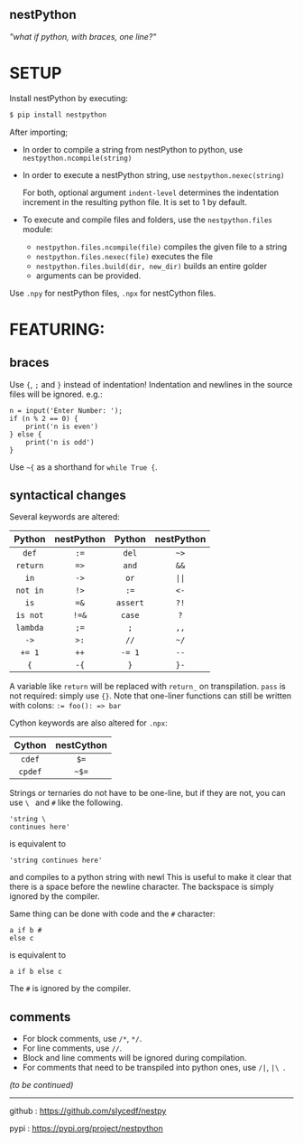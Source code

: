 ## nestPython


*"what if python, with braces, one line?"*

# SETUP

Install nestPython by executing:
```bash
$ pip install nestpython
```
After importing;

- In order to compile a string from nestPython to python, use `nestpython.ncompile(string)`
- In order to execute a nestPython string, use `nestpython.nexec(string)`

	For both, optional argument `indent-level` determines the indentation increment in the resulting python file. It is set to 1 by default.
-  To execute and compile files and folders, use the `nestpython.files` module:
	-  `nestpython.files.ncompile(file)`  compiles the given file to a string
	-  `nestpython.files.nexec(file)` executes the file
    -  `nestpython.files.build(dir, new_dir)` builds an entire golder
    -  arguments can be provided.

Use `.npy` for nestPython files, `.npx` for nestCython files.

# FEATURING:
## braces

Use `{`, `;` and `}` instead of indentation! Indentation and newlines in the source files will be ignored. e.g.:

```nestpython
n = input('Enter Number: ');
if (n % 2 == 0) {
	print('n is even')
} else {
	print('n is odd')
}
```

Use `~{` as a shorthand for `while True {`. 

## syntactical changes

Several keywords are altered:

|  Python  | nestPython |  Python  | nestPython |
|:--------:|:----------:|:--------:|:----------:|
|  `def`   |    `:=`    |  `del`   |    `~>`    |
| `return` |    `=>`    |  `and`   |    `&&`    |
|   `in`   |    `->`    |   `or`   |   `\|\|`   |
| `not in` |    `!>`    |   `:=`   |    `<-`    |
|   `is`   |    `=&`    | `assert` |    `?!`    |
| `is not` |   `!=&`    |  `case`  |    `?`     |
| `lambda` |    `;=`    |   `;`    |    `,,`    |
|   `->`   |    `>:`    |   `//`   |    `~/`    |
|  `+= 1`  |    `++`    |  `-= 1`  |    `--`    |
|   `{`    |    `-{`    |   `}`    |    `}-`    |


A variable like `return` will be replaced with `return_` on transpilation. `pass` is not required: simply use `{}`. 
Note that one-liner functions can still be written with colons: `:= foo(): => bar`

Cython keywords are also altered for `.npx`:

| Cython  | nestCython |
|:-------:|:----------:|
| `cdef`  |    `$=`    |
| `cpdef` |   `~$=`    |

Strings or ternaries do not have to be one-line, but if they are not, you can use `\ ` and `#` like the following.
```
'string \
continues here'
```

is equivalent to

```
'string continues here'
```

and compiles to a python string with newl
This is useful to make it clear that there is a space before the newline character. The backspace is simply ignored by the compiler.

Same thing can be done with code and the `#` character:

```nestpython
a if b #
else c
```
is equivalent to
```nestpython
a if b else c
```

The `#` is ignored by the compiler.


## comments

- For block comments, use `/*`, `*/`.
- For line comments, use `//`.
- Block and line comments will be ignored during compilation.
- For comments that need to be transpiled into python ones, use `/|`, `|\ `.

*(to be continued)*

---
github : https://github.com/slycedf/nestpy 
  
pypi : https://pypi.org/project/nestpython
